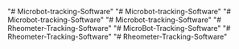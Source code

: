 "# Microbot-tracking-Software" 
"# Microbot-tracking-Software" 
"# Microbot-tracking-Software" 
"# Microbot-tracking-Software" 
"# Rheometer-Tracking-Software" 
"# MicroBot-Tracking-Software" 
"# Rheometer-Tracking-Software" 
"# Rheometer-Tracking-Software" 
